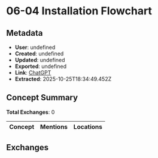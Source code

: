 # **06-04 Installation Flowchart**

## Metadata

- **User**: undefined
- **Created**: undefined
- **Updated**: undefined
- **Exported**: undefined
- **Link**: [ChatGPT](undefined)
- **Extracted**: 2025-10-25T18:34:49.452Z

## Concept Summary

**Total Exchanges**: 0

| Concept | Mentions | Locations |
|---------|----------|----------|

## Exchanges

